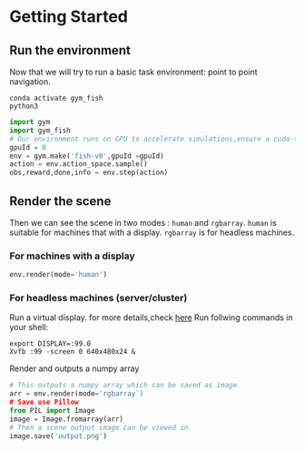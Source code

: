 # Getting Started

## Run the environment
Now that we will try to run a basic task environment: point to point navigation.
```shell
conda activate gym_fish
python3
```
```python
import gym
import gym_fish
# Our environment runs on GPU to accelerate simulations,ensure a cuda-supported GPU exists on your machine
gpuId = 0
env = gym.make('fish-v0',gpuId =gpuId)
action = env.action_space.sample()
obs,reward,done,info = env.step(action)
```

## Render the scene
Then we can see the scene in two modes : `human` and `rgbarray`.
`human` is suitable for machines that with a display.
`rgbarray` is for headless machines.

### For machines with a display
```python
env.render(mode='human')
```

### For headless machines (server/cluster)
Run a virtual display. for more details,check [here](https://moderngl.readthedocs.io/en/latest/techniques/headless_ubuntu_18_server.html)
Run follwing commands in your shell:
```shell
export DISPLAY=:99.0
Xvfb :99 -screen 0 640x480x24 &
```
Render and outputs a numpy array
```python
# This outputs a numpy array which can be saved as image
arr = env.render(mode='rgbarray`)
# Save use Pillow
from PIL import Image
image = Image.fromarray(arr)
# Then a scene output image can be viewed in 
image.save('output.png')
```